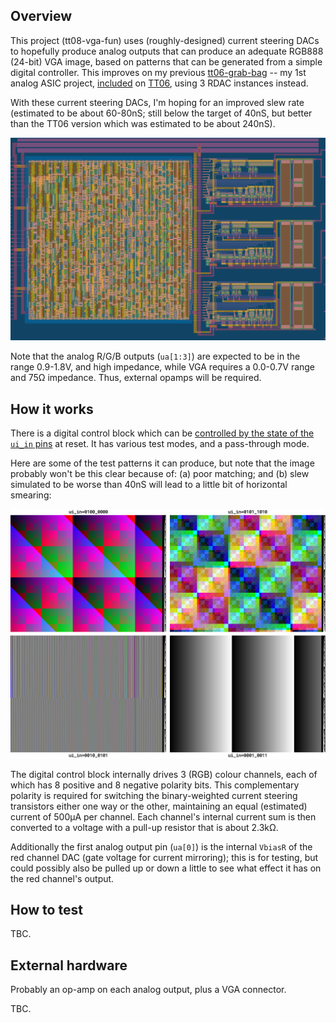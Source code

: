 <!---

This file is used to generate your project datasheet. Please fill in the information below and delete any unused
sections.

You can also include images in this folder and reference them in the markdown. Each image must be less than
512 kb in size, and the combined size of all images must be less than 1 MB.
-->

## Overview



This project (tt08-vga-fun) uses (roughly-designed) current steering DACs to hopefully produce analog outputs that can produce an adequate RGB888 (24-bit) VGA image, based on patterns that can be generated from a simple digital controller. This improves on my previous [tt06-grab-bag](https://github.com/algofoogle/tt06-grab-bag) -- my 1st analog ASIC project, [included](https://tinytapeout.com/runs/tt06/tt_um_algofoogle_tt06_grab_bag) on [TT06](https://tinytapeout.com/runs/tt06/), using 3 RDAC instances instead.

With these current steering DACs, I'm hoping for an improved slew rate (estimated to be about 60-80nS; still below the target of 40nS, but better than the TT06 version which was estimated to be about 240nS).

![](./tt08-gds-doco2.png)

Note that the analog R/G/B outputs (`ua[1:3]`) are expected to be in the range 0.9-1.8V, and high impedance, while VGA requires a 0.0-0.7V range and 75&ohm; impedance. Thus, external opamps will be required.


## How it works

There is a digital control block which can be [controlled by the state of the `ui_in` pins](https://github.com/algofoogle/journal/blob/master/0215-2024-08-21.md#explanation-of-digital-block-control-inputs) at reset. It has various test modes, and a pass-through mode.

Here are some of the test patterns it can produce, but note that the image probably won't be this clear because of: (a) poor matching; and (b) slew simulated to be worse than 40nS will lead to a little bit of horizontal smearing:

![](./tt08-patterns.png)

The digital control block internally drives 3 (RGB) colour channels, each of which has 8 positive and 8 negative polarity bits. This complementary polarity is required for switching the binary-weighted current steering transistors either one way or the other, maintaining an equal (estimated) current of 500&micro;A per channel. Each channel's internal current sum is then converted to a voltage with a pull-up resistor that is about 2.3k&ohm;.

Additionally the first analog output pin (`ua[0]`) is the internal `VbiasR` of the red channel DAC (gate voltage for current mirroring); this is for testing, but could possibly also be pulled up or down a little to see what effect it has on the red channel's output.


## How to test

TBC.

## External hardware

Probably an op-amp on each analog output, plus a VGA connector.

TBC.
